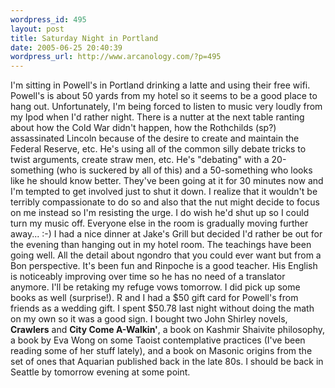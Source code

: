 ```yaml
--- 
wordpress_id: 495
layout: post
title: Saturday Night in Portland
date: 2005-06-25 20:40:39
wordpress_url: http://www.arcanology.com/?p=495
---
```

I'm sitting in Powell's in Portland drinking a latte and using their free wifi. Powell's is about 50 yards from my hotel so it seems to be a good place to hang out. Unfortunately, I'm being forced to listen to music very loudly from my Ipod when I'd rather night. There is a nutter at the next table ranting about how the Cold War didn't happen, how the Rothchilds (sp?) assassinated Lincoln because of the desire to create and maintain the Federal Reserve, etc. He's using all of the common silly debate tricks to twist arguments, create straw men, etc. He's "debating" with a 20-something (who is suckered by all of this) and a 50-something who looks like he should know better. They've been going at it for 30 minutes now and I'm tempted to get involved just to shut it down. I realize that it wouldn't be terribly compassionate to do so and also that the nut might decide to focus on me instead so I'm resisting the urge. I do wish he'd shut up so I could turn my music off. Everyone else in the room is gradually moving further away... :-) I had a nice dinner at Jake's Grill but decided I'd rather be out for the evening than hanging out in my hotel room. The teachings have been going well. All the detail about ngondro that you could ever want but from a Bon perspective. It's been fun and Rinpoche is a good teacher. His English is noticeably improving over time so he has no need of a translator anymore. I'll be retaking my refuge vows tomorrow. I did pick up some books as well (surprise!). R and I had a $50 gift card for Powell's from friends as a wedding gift. I spent $50.78 last night without doing the math on my own so it was a good sign. I bought two John Shirley novels, <strong> Crawlers</strong> and <strong>City Come A-Walkin'</strong>, a book on Kashmir Shaivite philosophy, a book by Eva Wong on some Taoist contemplative practices (I've been reading some of her stuff lately), and a book on Masonic origins from the set of ones that Aquarian published back in the late 80s. I should be back in Seattle by tomorrow evening at some point.